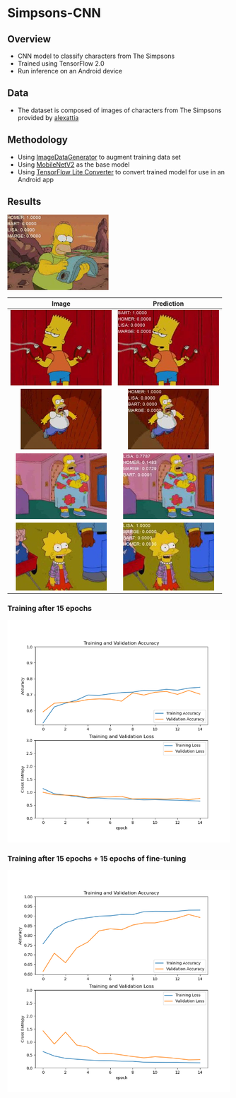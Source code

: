 # Simpsons-CNN
## Overview
* CNN model to classify characters from The Simpsons
* Trained using TensorFlow 2.0
* Run inference on an Android device

## Data
* The dataset is composed of images of characters from The Simpsons provided by [alexattia](https://www.kaggle.com/alexattia/the-simpsons-characters-dataset)

## Methodology
* Using [ImageDataGenerator](https://www.tensorflow.org/api_docs/python/tf/keras/preprocessing/image/ImageDataGenerator) to augment training data set
* Using [MobileNetV2](https://www.tensorflow.org/api_docs/python/tf/keras/applications/MobileNetV2) as the base model
* Using [TensorFlow Lite Converter](https://www.tensorflow.org/lite/convert) to convert trained model for use in an Android app

## Results
![gif](https://github.com/mikepatel/Simpsons-CNN/blob/master/saved/predictions/predictions.gif)

| Image | Prediction |
:------:|:-----------:
![](https://github.com/mikepatel/Simpsons-CNN/blob/master/data/test/bart_simpson_25.jpg) | ![](https://github.com/mikepatel/Simpsons-CNN/blob/master/saved/predictions/pred_bart_simpson_25.jpg)
![](https://github.com/mikepatel/Simpsons-CNN/blob/master/data/test/homer_simpson_13.jpg) | ![](https://github.com/mikepatel/Simpsons-CNN/blob/master/saved/predictions/pred_homer_simpson_13.jpg)
![](https://github.com/mikepatel/Simpsons-CNN/blob/master/data/test/homer_simpson_37.jpg) | ![](https://github.com/mikepatel/Simpsons-CNN/blob/master/saved/predictions/pred_homer_simpson_37.jpg)
![](https://github.com/mikepatel/Simpsons-CNN/blob/master/data/test/lisa_simpson_20.jpg) | ![](https://github.com/mikepatel/Simpsons-CNN/blob/master/saved/predictions/pred_lisa_simpson_20.jpg)

### Training after 15 epochs
![training plots](https://github.com/mikepatel/Simpsons-CNN/blob/master/saved/plots.png)

### Training after 15 epochs + 15 epochs of fine-tuning
![fine_tune](https://github.com/mikepatel/Simpsons-CNN/blob/master/saved/plots_finetune.png)
